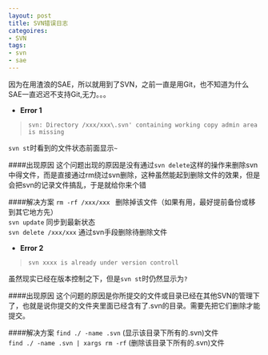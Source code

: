 ```yaml
---
layout: post
title: SVN错误日志
categoires:
- SVN
tags:
- svn
- sae
---
```


因为在用渣浪的SAE，所以就用到了SVN，之前一直是用Git，也不知道为什么SAE一直迟迟不支持Git,无力。。。

+ **Error 1**
> `svn: Directory /xxx/xxx\.svn' containing working copy admin area is missing `

`svn st`时看到的文件状态前面显示`~`

####出现原因
这个问题出现的原因是没有通过`svn delete`这样的操作来删除svn中得文件，而是直接通过rm绕过svn删除，这种虽然能起到删除文件的效果，但是会把svn的记录文件搞乱，于是就给你来个错

####解决方案
`rm -rf /xxx/xxx ` 删除掉该文件（如果有用，最好提前备份或移到其它地方先）   
`svn update` 同步到最新状态   
`svn delete /xxx/xxx` 通过svn手段删除待删除文件


+ **Error 2**
> `svn xxxx is already under version controll` 

虽然现实已经在版本控制之下，但是`svn st`时仍然显示为`?`

####出现原因
这个问题的原因是你所提交的文件或目录已经在其他SVN的管理下了，也就是说你提交的文件夹里面已经含有了.svn的目录。需要先把它们删除才能提交。

####解决方案
`find ./ -name .svn`        (显示该目录下所有的.svn)文件      
`find ./ -name .svn | xargs rm -rf`       (删除该目录下所有的.svn)文件     


